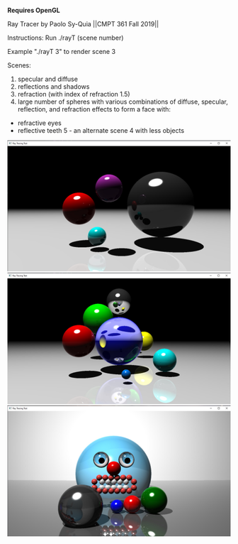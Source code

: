 **Requires OpenGL**

Ray Tracer by Paolo Sy-Quia
||CMPT 361 Fall 2019||

Instructions:
Run ./rayT (scene number)

Example "./rayT 3" to render scene 3

Scenes:
1. specular and diffuse
2. reflections and shadows
3. refraction (with index of refraction 1.5)
4. large number of spheres with various combinations of diffuse, specular, reflection, and refraction effects to form a face with:
  * refractive eyes
  * reflective teeth
5 - an alternate scene 4 with less objects

![GitHub Logo](screens/S2.jpg)
![GitHub Logo](screens/S4b.jpg)
![GitHub Logo](screens/S4.jpg)
